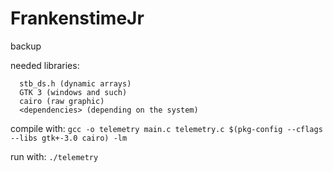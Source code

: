 # FrankenstimeJr
backup

needed libraries:
```
  stb_ds.h (dynamic arrays)
  GTK 3 (windows and such)
  cairo (raw graphic)
  <dependencies> (depending on the system)
```

compile with: `gcc -o telemetry main.c telemetry.c $(pkg-config --cflags --libs gtk+-3.0 cairo) -lm`

run with: `./telemetry`
